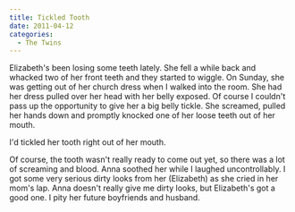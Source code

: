 ```yaml
---
title: Tickled Tooth
date: 2011-04-12
categories: 
  - The Twins
---
```


Elizabeth's been losing some teeth lately. She fell a while back and whacked two of her front teeth and they started to wiggle. On Sunday, she was getting out of her church dress when I walked into the room. She had her dress pulled over her head with her belly exposed. Of course I couldn't pass up the opportunity to give her a big belly tickle. She screamed, pulled her hands down and promptly knocked one of her loose teeth out of her mouth.

I'd tickled her tooth right out of her mouth.

Of course, the tooth wasn't really ready to come out yet, so there was a lot of screaming and blood. Anna soothed her while I laughed uncontrollably. I got some very serious dirty looks from her (Elizabeth) as she cried in her mom's lap. Anna doesn't really give me dirty looks, but Elizabeth's got a good one. I pity her future boyfriends and husband.
